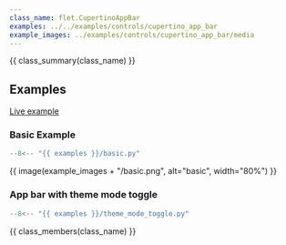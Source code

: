 ```yaml
---
class_name: flet.CupertinoAppBar
examples: ../../examples/controls/cupertino_app_bar
example_images: ../examples/controls/cupertino_app_bar/media
---
```


{{ class_summary(class_name) }}

## Examples

[Live example](https://flet-controls-gallery.fly.dev/navigation/cupertinoappbar)

### Basic Example

```python
--8<-- "{{ examples }}/basic.py"
```

{{ image(example_images + "/basic.png", alt="basic", width="80%") }}


### App bar with theme mode toggle

```python
--8<-- "{{ examples }}/theme_mode_toggle.py"
```

{{ class_members(class_name) }}
